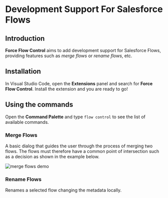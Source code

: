 #  Development Support For Salesforce Flows

## Introduction

**Force Flow Control** aims to add development support for Salesforce Flows, providing features such as _merge flows_ or _rename flows_, etc. 

## Installation

In Visual Studio Code, open the **Extensions** panel and search for **Force Flow Control**. Install the extension and you are ready to go!

## Using the commands

Open the **Command Palette** and type `flow control` to see the list of available commands.

### Merge Flows

A basic dialog that guides the user through the process of merging two flows. 
The flows must therefore have a common point of intersection such as a decision as shown in the example below.

![merge flows demo](https://github.com/RubenHalman/Force-Flow-Control/blob/develop/mergeflows.gif)

### Rename Flows

Renames a selected flow changing the metadata locally.
